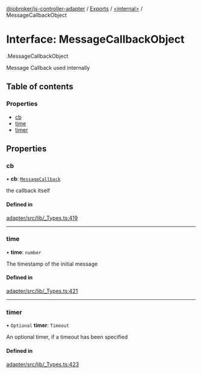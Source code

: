 [@iobroker/js-controller-adapter](../README.md) / [Exports](../modules.md) / [<internal\>](../modules/internal_.md) / MessageCallbackObject

# Interface: MessageCallbackObject

[<internal>](../modules/internal_.md).MessageCallbackObject

Message Callback used internally

## Table of contents

### Properties

- [cb](internal_.MessageCallbackObject.md#cb)
- [time](internal_.MessageCallbackObject.md#time)
- [timer](internal_.MessageCallbackObject.md#timer)

## Properties

### cb

• **cb**: [`MessageCallback`](../modules/internal_.md#messagecallback)

the callback itself

#### Defined in

[adapter/src/lib/_Types.ts:419](https://github.com/ioBroker/ioBroker.js-controller/blob/4ff35a28/packages/adapter/src/lib/_Types.ts#L419)

___

### time

• **time**: `number`

The timestamp of the initial message

#### Defined in

[adapter/src/lib/_Types.ts:421](https://github.com/ioBroker/ioBroker.js-controller/blob/4ff35a28/packages/adapter/src/lib/_Types.ts#L421)

___

### timer

• `Optional` **timer**: `Timeout`

An optional timer, if a timeout has been specified

#### Defined in

[adapter/src/lib/_Types.ts:423](https://github.com/ioBroker/ioBroker.js-controller/blob/4ff35a28/packages/adapter/src/lib/_Types.ts#L423)
